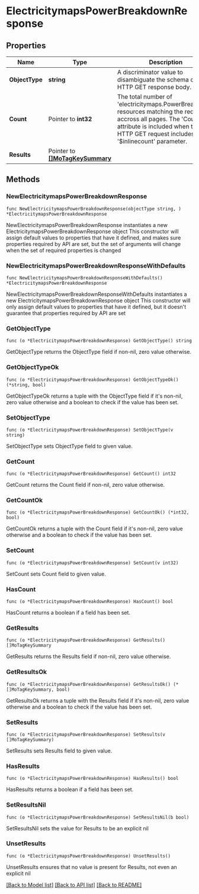 # ElectricitymapsPowerBreakdownResponse

## Properties

Name | Type | Description | Notes
------------ | ------------- | ------------- | -------------
**ObjectType** | **string** | A discriminator value to disambiguate the schema of a HTTP GET response body. | 
**Count** | Pointer to **int32** | The total number of &#39;electricitymaps.PowerBreakdown&#39; resources matching the request, accross all pages. The &#39;Count&#39; attribute is included when the HTTP GET request includes the &#39;$inlinecount&#39; parameter. | [optional] 
**Results** | Pointer to [**[]MoTagKeySummary**](MoTagKeySummary.md) |  | [optional] 

## Methods

### NewElectricitymapsPowerBreakdownResponse

`func NewElectricitymapsPowerBreakdownResponse(objectType string, ) *ElectricitymapsPowerBreakdownResponse`

NewElectricitymapsPowerBreakdownResponse instantiates a new ElectricitymapsPowerBreakdownResponse object
This constructor will assign default values to properties that have it defined,
and makes sure properties required by API are set, but the set of arguments
will change when the set of required properties is changed

### NewElectricitymapsPowerBreakdownResponseWithDefaults

`func NewElectricitymapsPowerBreakdownResponseWithDefaults() *ElectricitymapsPowerBreakdownResponse`

NewElectricitymapsPowerBreakdownResponseWithDefaults instantiates a new ElectricitymapsPowerBreakdownResponse object
This constructor will only assign default values to properties that have it defined,
but it doesn't guarantee that properties required by API are set

### GetObjectType

`func (o *ElectricitymapsPowerBreakdownResponse) GetObjectType() string`

GetObjectType returns the ObjectType field if non-nil, zero value otherwise.

### GetObjectTypeOk

`func (o *ElectricitymapsPowerBreakdownResponse) GetObjectTypeOk() (*string, bool)`

GetObjectTypeOk returns a tuple with the ObjectType field if it's non-nil, zero value otherwise
and a boolean to check if the value has been set.

### SetObjectType

`func (o *ElectricitymapsPowerBreakdownResponse) SetObjectType(v string)`

SetObjectType sets ObjectType field to given value.


### GetCount

`func (o *ElectricitymapsPowerBreakdownResponse) GetCount() int32`

GetCount returns the Count field if non-nil, zero value otherwise.

### GetCountOk

`func (o *ElectricitymapsPowerBreakdownResponse) GetCountOk() (*int32, bool)`

GetCountOk returns a tuple with the Count field if it's non-nil, zero value otherwise
and a boolean to check if the value has been set.

### SetCount

`func (o *ElectricitymapsPowerBreakdownResponse) SetCount(v int32)`

SetCount sets Count field to given value.

### HasCount

`func (o *ElectricitymapsPowerBreakdownResponse) HasCount() bool`

HasCount returns a boolean if a field has been set.

### GetResults

`func (o *ElectricitymapsPowerBreakdownResponse) GetResults() []MoTagKeySummary`

GetResults returns the Results field if non-nil, zero value otherwise.

### GetResultsOk

`func (o *ElectricitymapsPowerBreakdownResponse) GetResultsOk() (*[]MoTagKeySummary, bool)`

GetResultsOk returns a tuple with the Results field if it's non-nil, zero value otherwise
and a boolean to check if the value has been set.

### SetResults

`func (o *ElectricitymapsPowerBreakdownResponse) SetResults(v []MoTagKeySummary)`

SetResults sets Results field to given value.

### HasResults

`func (o *ElectricitymapsPowerBreakdownResponse) HasResults() bool`

HasResults returns a boolean if a field has been set.

### SetResultsNil

`func (o *ElectricitymapsPowerBreakdownResponse) SetResultsNil(b bool)`

 SetResultsNil sets the value for Results to be an explicit nil

### UnsetResults
`func (o *ElectricitymapsPowerBreakdownResponse) UnsetResults()`

UnsetResults ensures that no value is present for Results, not even an explicit nil

[[Back to Model list]](../README.md#documentation-for-models) [[Back to API list]](../README.md#documentation-for-api-endpoints) [[Back to README]](../README.md)



